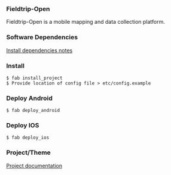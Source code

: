 ### Fieldtrip-Open

Fieldtrip-Open is a mobile mapping and data collection platform.

### Software Dependencies

[Install dependencies notes](INSTALL_DEPS.md)

### Install

```
$ fab install_project
$ Provide location of config file > etc/config.example
```

### Deploy Android

```
$ fab deploy_android
```

### Deploy IOS

```
$ fab deploy_ios
```

### Project/Theme

[Project documentation](PROJECTS.md)
